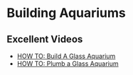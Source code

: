 
Building Aquariums
==================

Excellent Videos
----------------

 * [HOW TO: Build A Glass Aquarium](https://www.youtube.com/watch?v=HSKIT2OLOYQ)
 * [HOW TO: Plumb a Glass Aquarium](https://www.youtube.com/watch?v=sH5mq3P3tEY)
